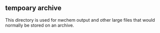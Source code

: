 ## tempoary archive 
This directory is used for nwchem output and other large files that would normally be stored on an archive.
